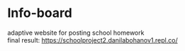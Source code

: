 # Info-board
adaptive website for posting school homework<br>
final result: https://schoolproject2.danilabohanov1.repl.co/

